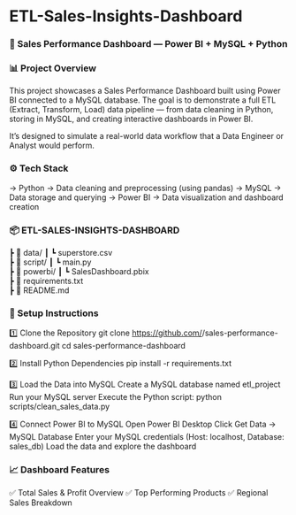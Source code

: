 # ETL-Sales-Insights-Dashboard

### 🧠 Sales Performance Dashboard — Power BI + MySQL + Python
### 📊 Project Overview

This project showcases a Sales Performance Dashboard built using Power BI connected to a MySQL database.
The goal is to demonstrate a full ETL (Extract, Transform, Load) data pipeline — from data cleaning in Python,
storing in MySQL, and creating interactive dashboards in Power BI.

It’s designed to simulate a real-world data workflow that a Data Engineer or Analyst would perform.

### ⚙️ Tech Stack
-> Python → Data cleaning and preprocessing (using pandas)
-> MySQL → Data storage and querying
-> Power BI → Data visualization and dashboard creation

### 📦 ETL-SALES-INSIGHTS-DASHBOARD
 ┣ 📁 data/
 ┃ ┗ superstore.csv           
 ┣ 📁 script/
 ┃ ┗ main.py      
 ┣ 📁 powerbi/
 ┃ ┗ SalesDashboard.pbix      
 ┣ 📄 requirements.txt         
 ┣ 📄 README.md                

### 🚀 Setup Instructions
1️⃣ Clone the Repository
git clone https://github.com/<your-username>/sales-performance-dashboard.git
cd sales-performance-dashboard

2️⃣ Install Python Dependencies
pip install -r requirements.txt

3️⃣ Load the Data into MySQL
Create a MySQL database named etl_project
Run your MySQL server
Execute the Python script:
python scripts/clean_sales_data.py

4️⃣ Connect Power BI to MySQL
Open Power BI Desktop
Click Get Data → MySQL Database
Enter your MySQL credentials
(Host: localhost, Database: sales_db)
Load the data and explore the dashboard

### 📈 Dashboard Features
✅ Total Sales & Profit Overview
✅ Top Performing Products
✅ Regional Sales Breakdown
